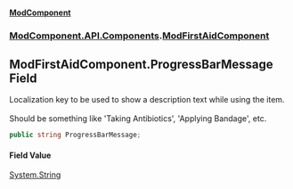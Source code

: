 #### [ModComponent](index.md 'index')
### [ModComponent.API.Components](index.md#ModComponent.API.Components 'ModComponent.API.Components').[ModFirstAidComponent](ModFirstAidComponent.md 'ModComponent.API.Components.ModFirstAidComponent')

## ModFirstAidComponent.ProgressBarMessage Field

Localization key to be used to show a description text while using the item. <br/>  
Should be something like 'Taking Antibiotics', 'Applying Bandage', etc.

```csharp
public string ProgressBarMessage;
```

#### Field Value
[System.String](https://docs.microsoft.com/en-us/dotnet/api/System.String 'System.String')
